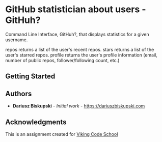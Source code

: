# GitHub statistician about users - GitHuh?

Command Line Interface, GitHuh?, that displays statistics for a given username.

repos <username> returns a list of the user's recent repos.
stars <username> returns a list of the user's starred repos.
profile <username> returns the user's profile information (email, number of public repos, follower/following count, etc.)

## Getting Started



## Authors

* **Dariusz Biskupski** - *Initial work* - https://dariuszbiskupski.com


## Acknowledgments

This is an assignment created for [Viking Code School](https://www.vikingcodeschool.com/)
